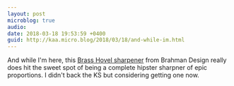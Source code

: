 ```yaml
---
layout: post
microblog: true
audio: 
date: 2018-03-18 19:53:59 +0400
guid: http://kaa.micro.blog/2018/03/18/and-while-im.html
---
```

And while I'm here, this [Brass Hovel sharpener](https://www.brahmandesign.com/products/brass-hovel) from Brahman Design really does hit the sweet spot of being a complete hipster sharpner of epic proportions. I didn't back the KS but considering getting one now.
